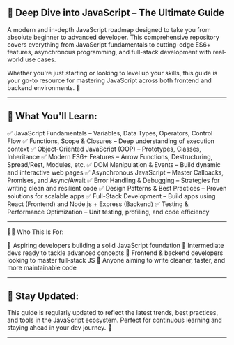 
## 🌊 Deep Dive into JavaScript – The Ultimate Guide

A modern and in-depth JavaScript roadmap designed to take you from absolute beginner to advanced developer. This comprehensive repository covers everything from JavaScript fundamentals to cutting-edge ES6+ features, asynchronous programming, and full-stack development with real-world use cases.

Whether you're just starting or looking to level up your skills, this guide is your go-to resource for mastering JavaScript across both frontend and backend environments. 🚀

---

## 📘 What You'll Learn:

✅ JavaScript Fundamentals – Variables, Data Types, Operators, Control Flow
✅ Functions, Scope & Closures – Deep understanding of execution context
✅ Object-Oriented JavaScript (OOP) – Prototypes, Classes, Inheritance
✅ Modern ES6+ Features – Arrow Functions, Destructuring, Spread/Rest, Modules, etc.
✅ DOM Manipulation & Events – Build dynamic and interactive web pages
✅ Asynchronous JavaScript – Master Callbacks, Promises, and Async/Await
✅ Error Handling & Debugging – Strategies for writing clean and resilient code
✅ Design Patterns & Best Practices – Proven solutions for scalable apps
✅ Full-Stack Development – Build apps using React (Frontend) and Node.js + Express (Backend)
✅ Testing & Performance Optimization – Unit testing, profiling, and code efficiency

---

👨‍💻 Who This Is For:

🔹 Aspiring developers building a solid JavaScript foundation
🔹 Intermediate devs ready to tackle advanced concepts
🔹 Frontend & backend developers looking to master full-stack JS
🔹 Anyone aiming to write cleaner, faster, and more maintainable code

---

## 📌 Stay Updated:

This guide is regularly updated to reflect the latest trends, best practices, and tools in the JavaScript ecosystem. Perfect for continuous learning and staying ahead in your dev journey. 🌟

---